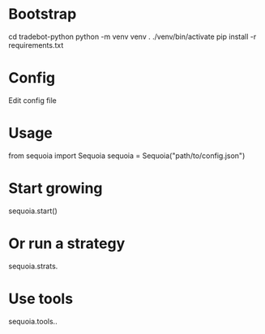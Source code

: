 # Bootstrap
cd tradebot-python
python -m venv venv
. ./venv/bin/activate
pip install -r requirements.txt

# Config
Edit config file

# Usage
from sequoia import Sequoia
sequoia = Sequoia("path/to/config.json")

# Start growing
sequoia.start()

# Or run a strategy
sequoia.strats.

# Use tools
sequoia.tools..
